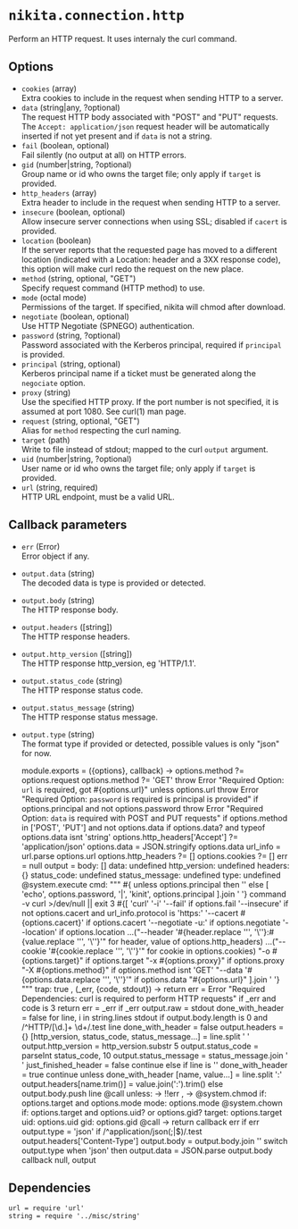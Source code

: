 
# `nikita.connection.http`

Perform an HTTP request. It uses internaly the curl command.

## Options

* `cookies` (array)   
  Extra cookies to include in the request when sending HTTP to a server.
* `data` (string|any, ?optional)   
  The request HTTP body associated with "POST" and "PUT" requests. The
  `Accept: application/json` request header will be automatically inserted if
  not yet present and if `data` is not a string.
* `fail` (boolean, optional)   
  Fail silently (no output at all) on HTTP errors.
* `gid` (number|string, ?optional)   
  Group name or id who owns the target file; only apply if `target` is provided.
* `http_headers` (array)   
  Extra  header  to include in the request when sending HTTP to a server.
* `insecure` (boolean, optional)   
  Allow insecure server connections when using SSL; disabled if `cacert` is provided.
* `location` (boolean)   
  If the server reports that the requested page has moved to a different
  location (indicated with a Location: header and a 3XX response code), this
  option will make curl redo the request on the new place.
* `method` (string, optional, "GET")   
  Specify request command (HTTP method) to use.
* `mode` (octal mode)   
  Permissions of the target. If specified, nikita will chmod after download.
* `negotiate` (boolean, optional)   
  Use HTTP Negotiate (SPNEGO) authentication.
* `password` (string, ?optional)   
  Password associated with the Kerberos principal, required if `principal` is provided.
* `principal` (string, optional)   
  Kerberos principal name if a ticket must be generated along the `negociate` option.
* `proxy` (string)   
  Use the specified HTTP proxy. If the port number is not specified, it is
  assumed at port 1080. See curl(1) man page.
* `request` (string, optional, "GET")   
  Alias for `method` respecting the curl naming.
* `target` (path)   
  Write to file instead of stdout; mapped to the curl `output` argument.
* `uid` (number|string, ?optional)   
  User name or id who owns the target file; only apply if `target` is provided.
* `url` (string, required)   
  HTTP URL endpoint, must be a valid URL.

## Callback parameters

* `err` (Error)   
  Error object if any.
* `output.data` (string)   
  The decoded data is type is provided or detected.
* `output.body` (string)   
  The HTTP response body.
* `output.headers` ([string])   
  The HTTP response headers.
* `output.http_version` ([string])   
  The HTTP response http_version, eg 'HTTP/1.1'.
* `output.status_code` (string)   
  The HTTP response status code.
* `output.status_message` (string)   
  The HTTP response status message.
* `output.type` (string)   
  The format type if provided or detected, possible values is only "json" for now.

    module.exports = ({options}, callback) ->
      options.method ?= options.request
      options.method ?= 'GET'
      throw Error "Required Option: `url` is required, got #{options.url}" unless options.url
      throw Error "Required Option: `password` is required is principal is provided" if options.principal and not options.password
      throw Error "Required Option: `data` is required with POST and PUT requests" if options.method in ['POST', 'PUT'] and not options.data
      if options.data? and typeof options.data isnt 'string'
        options.http_headers['Accept'] ?= 'application/json'
        options.data = JSON.stringify options.data
      url_info = url.parse options.url
      options.http_headers ?= []
      options.cookies ?= []
      err = null
      output =
        body: []
        data: undefined
        http_version: undefined
        headers: {}
        status_code: undefined
        status_message: undefined
        type: undefined
      @system.execute
        cmd: """
        #{ unless options.principal then '' else [
          'echo', options.password, '|', 'kinit', options.principal
        ].join ' '}
        command -v curl >/dev/null || exit 3
        #{[
          'curl'
          '-i'
          '--fail' if options.fail
          '--insecure' if not options.cacert and url_info.protocol is 'https:'
          '--cacert #{options.cacert}' if options.cacert
          '--negotiate -u:' if options.negotiate
          '--location' if options.location
          ...("--header '#{header.replace '\'', '\\\''}:#{value.replace '\'', '\\\''}'" for header, value of options.http_headers)
          ...("--cookie '#{cookie.replace '\'', '\\\''}'" for cookie in options.cookies)
          "-o #{options.target}" if options.target
          "-x #{options.proxy}" if options.proxy
          "-X #{options.method}" if options.method isnt 'GET'
          "--data '#{options.data.replace '\'', '\\\''}'" if options.data
          "#{options.url}"
        ].join ' '}
        """
        trap: true
      , (_err, {code, stdout}) ->
        return err = Error "Required Dependencies: curl is required to perform HTTP requests" if _err and code is 3
        return err = _err if _err
        output.raw = stdout
        done_with_header = false
        for line, i in string.lines stdout
          if output.body.length is 0 and /^HTTP\/[\d.]+ \d+/.test line
            done_with_header = false
            output.headers = {}
            [http_version, status_code, status_message...] = line.split ' '
            output.http_version = http_version.substr 5
            output.status_code = parseInt status_code, 10
            output.status_message = status_message.join ' '
            just_finished_header = false
            continue
          else if line is ''
            done_with_header = true
            continue
          unless done_with_header
            [name, value...] = line.split ':'
            output.headers[name.trim()] = value.join(':').trim()
          else
            output.body.push line
      @call
        unless: -> !!err
      , ->
        @system.chmod
          if: options.target and options.mode
          mode: options.mode
        @system.chown
          if: options.target and options.uid? or options.gid?
          target: options.target
          uid: options.uid
          gid: options.gid
      @call ->
        return callback err if err
        output.type = 'json' if /^application\/json(;|$)/.test output.headers['Content-Type']
        output.body = output.body.join ''
        switch output.type
          when 'json' then output.data = JSON.parse output.body
        callback null, output

## Dependencies

    url = require 'url'
    string = require '../misc/string'
